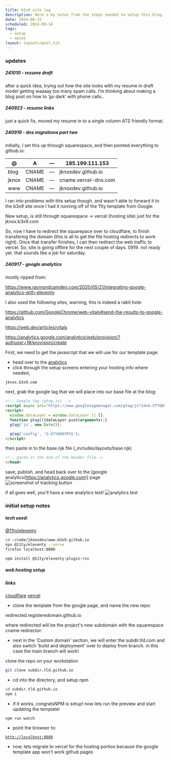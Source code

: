 ```yaml
---
title: b3x9 site log
description: Here's my notes from the steps needed to setup this blog.
date: 2024-09-15
scheduled: 2024-09-14
tags:
  - setup
  - notes
layout: layouts/post.njk
---
```


### updates 

##### 241010 - resume draft
after a quick idea, trying out how the site looks with my resume in draft mode! getting waaaay too many spam calls. I’m thinking about making a blog post on how to ‘go dark’ with phone calls.. 

##### 240923 - resume links
just a quick fix, moved my resume in to a single column ATS friendly format.

##### 240919 - dns migrations part two
initially, I set this up through squarespace, and then pointed everything to github.io: 

| @     | A     | —   | 185.199.111.153      |
| ----- | ----- | --- | -------------------- |
| blog  | CNAME | —   | jknoxdev.github.io   |
| jknox | CNAME | —   | cname.vercel-dns.com |
| www   | CNAME | —   | jknoxdev.github.io   |

I ran into problems with this setup though, and wasn't able to forward it to the b3x9 site once I had it running off of the 11ty template from Google. 

New setup, is still through squarespace -> vercel (hosting site) just for the jknox.b3x9.com

So, now I have to redirect the squarepace over to cloudflare, to finish transfering the domain (this is all to get the file hosting redirects to work right). Once that transfer finishes, I can then redirect the web traffic to vercel. So, site is going offline for the next couple of days. 0919. not ready yet. that sounds like a job for saturday. 


##### 240917 - google analytics
mostly ripped from:

https://www.raymondcamden.com/2020/05/21/integrating-google-analytics-with-eleventy

I also used the following sites, warning, this is indeed a rabit hole: 

https://github.com/GoogleChrome/web-vitals#send-the-results-to-google-analytics

https://web.dev/articles/vitals

https://analytics.google.com/analytics/web/provision/?authuser=1#/provision/create


First, we need to get the javascript that we will use for our template page:
- head over to the [analytics](https://analytics.google.com)
- click through the setup screens entering your hosting info where needed, 

```html
jknox.b3x9.com
```
next, grab the google tag that we will place into our base file at the blog:
```html
<!-- Google tag (gtag.js) -->
<script async src="https://www.googletagmanager.com/gtag/js?id=G-X7YQ09YPCG"></script>
<script>
  window.dataLayer = window.dataLayer || [];
  function gtag(){dataLayer.push(arguments);}
  gtag('js', new Date());

  gtag('config', 'G-X7YQ09YPCG');
</script>
```

then paste in to the base.njk file (_includes/layouts/base.njk)
```html
<!-- paste in the end of the header file-->
</head>
```

save, publish, and head back over to the [google analytics(https://analytics.google.com)] page
![screenshot of tracking button](https://imagedelivery.net/h6duaPVMwqSx6OPYA68aOw/0c916d3b-3409-40dd-d657-a28ea13c6700/public)

if all goes well, you'll have a new analytics test!
![analytics test](https://imagedelivery.net/h6duaPVMwqSx6OPYA68aOw/3d5e31d6-9650-4f56-eaf7-23a1cdbb1400/public)


### initial setup notes
##### tech used: 

[@11ty/eleventy ](https://www.11ty.dev/)

```bash
cd ~/code/jknoxdev/www.b3x9.github.io
npx @11ty/eleventy --serve
firefox localhost:8080
```

```bash
npm install @11ty/eleventy-plugin-rss
```

##### web hosting setup 



##### links
[cloudflare](https://www.cloudflare.com/)
[vercel](https://www.vercel.com)

- clone the template from the google page, and name the new repo: 

redirected.registeredomain.github.io

where redirected will be the project's new subdomain with the squarespace cname redirector: 

- next in the 'Custom domain' section, we will enter the subdir.tld.com and also switch 'build and deployment' over to deploy from branch. in this case the main branch will work!

clone the repo on your workstation

```bash
git clone subdir.tld.github.io
```

- cd into the directory, and setup npm

```bash
cd subdir.tld.github.io
npm i
```

- if it works, congratsNPM is setup! now lets run the preview and start updating the template! 

```bash
npm run watch
```

- point the browser to: 

[`http://localhost:8080`](http://localhost:8080)

- now, lets migrate to vercel for the hosting portion because the google template app won't work github pages

